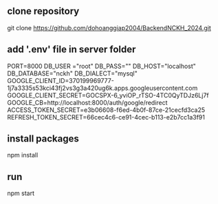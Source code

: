 ## clone repository
git clone https://github.com/dohoanggiap2004/BackendNCKH_2024.git

## add '.env' file in server folder
PORT=8000
DB_USER ="root"
DB_PASS=""
DB_HOST="localhost"
DB_DATABASE="nckh"
DB_DIALECT="mysql"
GOOGLE_CLIENT_ID=370199969777-1j7a3335s53kci43fj2vs3g3a420ug6k.apps.googleusercontent.com
GOOGLE_CLIENT_SECRET=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
GOOGLE_CB=http://localhost:8000/auth/google/redirect
ACCESS_TOKEN_SECRET=e3b06608-f6ed-4b0f-87ce-21cecfd3ca25
REFRESH_TOKEN_SECRET=66cec4c6-ce91-4cec-b113-e2b7cc1a3f91

## install packages
npm install

## run
npm start
